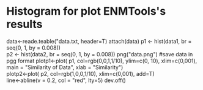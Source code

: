 # Histogram for plot ENMTools's results


data<-reade.teable("data.txt, header=T)
attach(data)
p1 <- hist(data1, br = seq(0, 1, by = 0.008))                     
p2 <- hist(data2, br = seq(0, 1, by = 0.008))
png("data.png") #save data in pgg format
plotp1<-plot( p1, col=rgb(0,0,1,1/10), ylim=c(0, 10), xlim=c(0,001), main = "Similarity of Data", xlab = "Similarity")  
plotp2<-plot( p2, col=rgb(1,0,0,1/10), xlim=c(0,001), add=T)  
line<-abline(v = 0.2, col = "red", lty=5)
dev.off()

